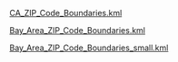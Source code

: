 [CA_ZIP_Code_Boundaries.kml](CA_ZIP_Code_Boundaries.kml)

[Bay_Area_ZIP_Code_Boundaries.kml](Bay_Area_ZIP_Code_Boundaries.kml)

[Bay_Area_ZIP_Code_Boundaries_small.kml](Bay_Area_ZIP_Code_Boundaries_small.kml)

